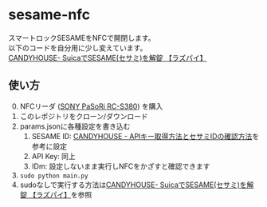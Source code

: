 # sesame-nfc
スマートロックSESAMEをNFCで開閉します。<br>
以下のコードを自分用に少し変えています。<br>
[CANDYHOUSE- SuicaでSESAME(セサミ)を解錠 【ラズパイ】](https://jp.candyhouse.co/blogs/how-to/suica%E3%81%A7%E3%82%BB%E3%82%B5%E3%83%9F%E3%82%92%E8%A7%A3%E9%8C%A0-with-%E3%83%A9%E3%82%BA%E3%83%91%E3%82%A4)

## 使い方
0. NFCリーダ ([SONY PaSoRi RC-S380](https://www.amazon.co.jp/gp/product/B00948CGAG)) を購入
1. このレポジトリをクローン/ダウンロード
1. params.jsonに各種設定を書き込む
    1. SESAME ID: [CANDYHOUSE - APIキー取得方法とセサミIDの確認方法](https://jp.candyhouse.co/blogs/how-to/api%E3%82%AD%E3%83%BC%E5%8F%96%E5%BE%97%E6%96%B9%E6%B3%95%E3%81%A8%E3%82%BB%E3%82%B5%E3%83%9Fid%E3%81%AE%E7%A2%BA%E8%AA%8D%E6%96%B9%E6%B3%95)を参考に設定
    1. API Key: 同上
    1. IDm: 設定しないまま実行しNFCをかざすと確認できます
1. `sudo python main.py`
1. sudoなしで実行する方法は[CANDYHOUSE- SuicaでSESAME(セサミ)を解錠 【ラズパイ】](https://jp.candyhouse.co/blogs/how-to/suica%E3%81%A7%E3%82%BB%E3%82%B5%E3%83%9F%E3%82%92%E8%A7%A3%E9%8C%A0-with-%E3%83%A9%E3%82%BA%E3%83%91%E3%82%A4)を参照
